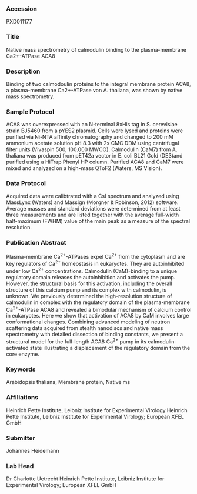 ### Accession
PXD011177

### Title
Native mass spectrometry of calmodulin binding to the plasma-membrane Ca2+-ATPase ACA8

### Description
Binding of two calmodoulin proteins to the integral membrane protein ACA8, a plasma-membrane Ca2+-ATPase von A. thaliana, was shown by native mass spectrometry.

### Sample Protocol
ACA8 was overexpressed with an N-terminal 8xHis tag in S. cerevisiae strain BJ5460 from a pYES2 plasmid. Cells were lysed and proteins were purified via Ni-NTA affinity chromatography and changed to 200 mM ammonium acetate solution pH 8.3 with 2x CMC DDM using centrifugal filter units (Vivaspin 500, 100.000 MWCO). Calmodulin (CaM7) from A. thaliana was produced from pET42a vector in E. coli BL21 Gold (DE3)and purified using a HiTrap Phenyl HP column. Purified ACA8 and CaM7 were mixed and analyzed on a high-mass QToF2 (Waters, MS Vision).

### Data Protocol
Acquired data were calibtrated with a CsI spectrum and analyzed using MassLynx (Waters) and Massign (Morgner & Robinson, 2012) software. Average masses and standard deviations were determined from at least three measurements and are listed together with the average full-width half-maximum (FWHM) value of the main peak as a measure of the spectral resolution.

### Publication Abstract
Plasma-membrane Ca<sup>2+</sup>-ATPases expel Ca<sup>2+</sup> from the cytoplasm and are key regulators of Ca<sup>2+</sup> homeostasis in eukaryotes. They are autoinhibited under low Ca<sup>2+</sup> concentrations. Calmodulin (CaM)-binding to a unique regulatory domain releases the autoinhibition and activates the pump. However, the structural basis for this activation, including the overall structure of this calcium pump and its complex with calmodulin, is unknown. We previously determined the high-resolution structure of calmodulin in complex with the regulatory domain of the plasma-membrane Ca<sup>2+</sup>-ATPase ACA8 and revealed a bimodular mechanism of calcium control in eukaryotes. Here we show that activation of ACA8 by CaM involves large conformational changes. Combining advanced modeling of neutron scattering data acquired from stealth nanodiscs and native mass spectrometry with detailed dissection of binding constants, we present a structural model for the full-length ACA8 Ca<sup>2+</sup> pump in its calmodulin-activated state illustrating a displacement of the regulatory domain from the core enzyme.

### Keywords
Arabidopsis thaliana, Membrane protein, Native ms

### Affiliations
Heinrich Pette Institute, Leibniz Institute for Experimental Virology
Heinrich Pette Institute, Leibniz Institute for Experimental Virology; European XFEL GmbH

### Submitter
Johannes Heidemann

### Lab Head
Dr Charlotte Uetrecht
Heinrich Pette Institute, Leibniz Institute for Experimental Virology; European XFEL GmbH


